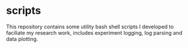 scripts
=======

This repository contains some utility bash shell scripts I developed to faciliate my research work, includes experiment logging, log parsing and data plotting.

